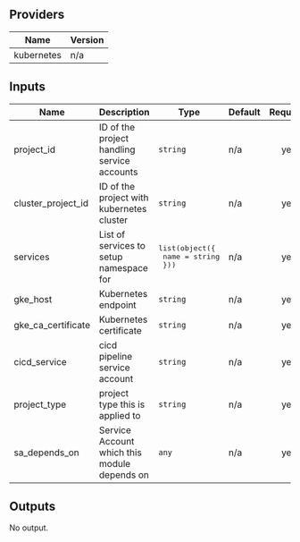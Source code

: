 ## Providers

| Name | Version |
|------|---------|
| kubernetes | n/a |

## Inputs

| Name | Description | Type | Default | Required |
|------|-------------|------|---------|:-----:|
| project\_id | ID of the project handling service accounts | `string` | n/a | yes |
| cluster\_project\_id | ID of the project with kubernetes cluster | `string` | n/a | yes |
| services | List of services to setup namespace for | <pre>list(object({<br>    name      = string<br>  }))<br></pre> | n/a | yes |
| gke_host | Kubernetes endpoint | `string` | n/a | yes |
| gke_ca_certificate | Kubernetes certificate | `string` | n/a | yes |
| cicd_service | cicd pipeline service account | `string` | n/a | yes |
| project_type | project type this is applied to | `string` | n/a | yes |
| sa\_depends\_on | Service Account which this module depends on | `any` | n/a | yes |

## Outputs

No output.
